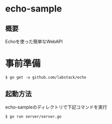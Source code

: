 # echo-sample
## 概要
Echoを使った簡単なWebAPI

# 事前準備
```
$ go get -u github.com/labstack/echo
```

## 起動方法
echo-sampleのディレクトリで下記コマンドを実行
```
$ go run server/server.go
```
